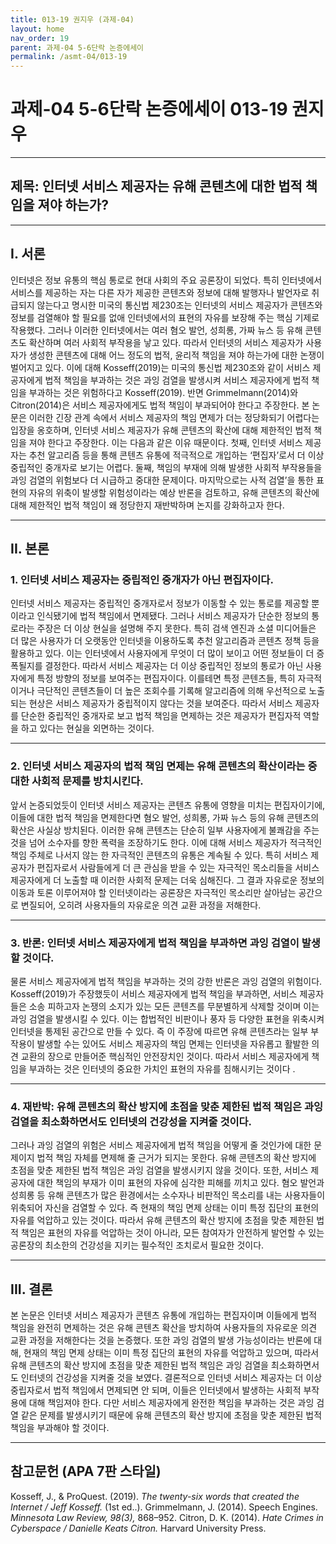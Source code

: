 ```yaml
---
title: 013-19 권지우 (과제-04)
layout: home
nav_order: 19
parent: 과제-04 5-6단락 논증에세이
permalink: /asmt-04/013-19
---
```


# 과제-04 5-6단락 논증에세이 013-19 권지우 

---

## 제목: 인터넷 서비스 제공자는 유해 콘텐츠에 대한 법적 책임을 져야 하는가?

---

## I. 서론

인터넷은 정보 유통의 핵심 통로로 현대 사회의 주요 공론장이 되었다. 특히 인터넷에서 서비스를 제공하는 자는 다른 자가 제공한 콘텐츠와 정보에 대해 발행자나 발언자로 취급되지 않는다고 명시한 미국의 통신법 제230조는 인터넷의 서비스 제공자가 콘텐츠와 정보를 검열해야 할 필요를 없애 인터넷에서의 표현의 자유를 보장해 주는 핵심 기제로 작용했다. 그러나 이러한 인터넷에서는 여러 혐오 발언, 성희롱, 가짜 뉴스 등 유해 콘텐츠도 확산하며 여러 사회적 부작용을 낳고 있다. 따라서 인터넷의 서비스 제공자가 사용자가 생성한 콘텐츠에 대해 어느 정도의 법적, 윤리적 책임을 져야 하는가에 대한 논쟁이 벌어지고 있다. 이에 대해 Kosseff(2019)는 미국의 통신법 제230조와 같이 서비스 제공자에게 법적 책임을 부과하는 것은 과잉 검열을 발생시켜 서비스 제공자에게 법적 책임을 부과하는 것은 위험하다고 Kosseff(2019). 반면 Grimmelmann(2014)와 Citron(2014)은 서비스 제공자에게도 법적 책임이 부과되어야 한다고 주장한다. 본 논문은 이러한 긴장 관계 속에서 서비스 제공자의 책임 면제가 더는 정당화되기 어렵다는 입장을 옹호하며, 인터넷 서비스 제공자가 유해 콘텐츠의 확산에 대해 제한적인 법적 책임을 져야 한다고 주장한다. 이는 다음과 같은 이유 때문이다. 첫째, 인터넷 서비스 제공자는 추천 알고리즘 등을 통해 콘텐츠 유통에 적극적으로 개입하는 ‘편집자’로서 더 이상 중립적인 중개자로 보기는 어렵다. 둘째, 책임의 부재에 의해 발생한 사회적 부작용들을 과잉 검열의 위험보다 더 시급하고 중대한 문제이다. 마지막으로는 사적 검열’을 통한 표현의 자유의 위축이 발생할 위험성이라는 예상 반론을 검토하고, 유해 콘텐츠의 확산에 대해 제한적인 법적 책임이 왜 정당한지 재반박하며 논지를 강화하고자 한다.  

---

## II. 본론

### 1. 인터넷 서비스 제공자는 중립적인 중개자가 아닌 편집자이다.

인터넷 서비스 제공자는 중립적인 중개자로서 정보가 이동할 수 있는 통로를 제공할 뿐이라고 인식됐기에 법적 책임에서 면제됐다. 그러나 서비스 제공자가 단순한 정보의 통로라는 주장은 더 이상 현실을 설명해 주지 못한다. 특히 검색 엔진과 소셜 미디어들은 더 많은 사용자가 더 오랫동안 인터넷을 이용하도록 추천 알고리즘과 콘텐츠 정책 등을 활용하고 있다. 이는 인터넷에서 사용자에게 무엇이 더 많이 보이고 어떤 정보들이 더 증폭될지를 결정한다. 따라서 서비스 제공자는 더 이상 중립적인 정보의 통로가 아닌 사용자에게 특정 방향의 정보를 보여주는 편집자이다. 이를테면 특정 콘텐츠들, 특히 자극적이거나 극단적인 콘텐츠들이 더 높은 조회수를 기록해 알고리즘에 의해 우선적으로 노출되는 현상은 서비스 제공자가 중립적이지 않다는 것을 보여준다. 따라서 서비스 제공자를 단순한 중립적인 중개자로 보고 법적 책임을 면제하는 것은 제공자가 편집자적 역할을 하고 있다는 현실을 외면하는 것이다. 

---

### 2. 인터넷 서비스 제공자의 법적 책임 면제는 유해 콘텐츠의 확산이라는 중대한 사회적 문제를 방치시킨다. 

앞서 논증되었듯이 인터넷 서비스 제공자는 콘텐츠 유통에 영향을 미치는 편집자이기에, 이들에 대한 법적 책임을 면제한다면 혐오 발언, 성희롱, 가짜 뉴스 등의 유해 콘텐츠의 확산은 사실상 방치된다. 이러한 유해 콘텐츠는 단순히 일부 사용자에게 불쾌감을 주는 것을 넘어 소수자를 향한 폭력을 조장하기도 한다. 이에 대해 서비스 제공자가 적극적인 책임 주체로 나서지 않는 한 자극적인 콘텐츠의 유통은 계속될 수 있다. 특히 서비스 제공자가 편집자로서 사람들에게 더 큰 관심을 받을 수 있는 자극적인 목소리들을 서비스 제공자에게 더 노출할 때 이러한 사회적 문제는 더욱 심해진다. 그 결과 자유로운 정보의 이동과 토론 이루어져야 할 인터넷이라는 공론장은 자극적인 목소리만 살아남는 공간으로 변질되어, 오히려 사용자들의 자유로운 의견 교환 과정을 저해한다.

---

### 3. 반론: 인터넷 서비스 제공자에게 법적 책임을 부과하면 과잉 검열이 발생할 것이다.

물론 서비스 제공자에게 법적 책임을 부과하는 것의 강한 반론은 과잉 검열의 위험이다. Kosseff(2019)가 주장했듯이 서비스 제공자에게 법적 책임을 부과하면, 서비스 제공자들은 소송 피하고자 논쟁의 소지가 있는 모든 콘텐츠를 무분별하게 삭제할 것이며 이는 과잉 검열을 발생시킬 수 있다. 이는 합법적인 비판이나 풍자 등 다양한 표현을 위축시켜 인터넷을 통제된 공간으로 만들 수 있다. 즉 이 주장에 따르면 유해 콘텐츠라는 일부 부작용이 발생할 수는 있어도 서비스 제공자의 책임 면제는 인터넷을 자유롭고 활발한 의견 교환의 장으로 만들어준 핵심적인 안전장치인 것이다. 따라서 서비스 제공자에게 책임을 부과하는 것은 인터넷의 중요한 가치인 표현의 자유를 침해시키는 것이다 . 

---

### 4. 재반박: 유해 콘텐츠의 확산 방지에 초점을 맞춘 제한된 법적 책임은 과잉 검열을 최소화하면서도 인터넷의 건강성을 지켜줄 것이다. 

그러나 과잉 검열의 위험은 서비스 제공자에게 법적 책임을 어떻게 줄 것인가에 대한 문제이지 법적 책임 자체를 면제해 줄 근거가 되지는 못한다. 유해 콘텐츠의 확산 방지에 초점을 맞춘 제한된 법적 책임은 과잉 검열을 발생시키지 않을 것이다. 또한, 서비스 제공자에 대한 책임의 부재가 이미 표현의 자유에 심각한 피해를 끼치고 있다. 혐오 발언과 성희롱 등 유해 콘텐츠가 많은 환경에서는 소수자나 비판적인 목소리를 내는 사용자들이 위축되어 자신을 검열할 수 있다. 즉 현재의 책임 면제 상태는 이미 특정 집단의 표현의 자유를 억압하고 있는 것이다. 따라서 유해 콘텐츠의 확산 방지에 초점을 맞춘 제한된 법적 책임은 표현의 자유를 억압하는 것이 아니라, 모든 참여자가 안전하게 발언할 수 있는 공론장의 최소한의 건강성을 지키는 필수적인 조치로서 필요한 것이다. 

---

## III. 결론 

본 논문은 인터넷 서비스 제공자가 콘텐츠 유통에 개입하는 편집자이며 이들에게 법적 책임을 완전히 면제하는 것은 유해 콘텐츠 확산을 방치하여 사용자들의 자유로운 의견 교환 과정을 저해한다는 것을 논증했다. 또한 과잉 검열의 발생 가능성이라는 반론에 대해, 현재의 책임 면제 상태는 이미 특정 집단의 표현의 자유를 억압하고 있으며, 따라서 유해 콘텐츠의 확산 방지에 초점을 맞춘 제한된 법적 책임은 과잉 검열을 최소화하면서도 인터넷의 건강성을 지켜줄 것을 보였다. 결론적으로 인터넷 서비스 제공자는 더 이상 중립자로서 법적 책임에서 면제되면 안 되며, 이들은 인터넷에서 발생하는 사회적 부작용에 대해 책임져야 한다. 다만 서비스 제공자에게 완전한 책임을 부과하는 것은 과잉 검열 같은 문제를 발생시키기 때문에 유해 콘텐츠의 확산 방지에 초점을 맞춘 제한된 법적 책임을 부과해야 할 것이다. 

---

## 참고문헌 (APA 7판 스타일)

Kosseff, J., & ProQuest. (2019). *The twenty-six words that created the Internet / Jeff Kosseff.* (1st ed..).
Grimmelmann, J. (2014). Speech Engines. *Minnesota Law Review, 98(3),* 868–952.
Citron, D. K. (2014). *Hate Crimes in Cyberspace / Danielle Keats Citron.* Harvard University Press.